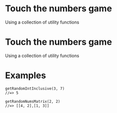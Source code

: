 # Touch the numbers game

Using a collection of utility functions 
# Touch the numbers game 

Using a collection of utility functions
 
# Examples

```
getRandomIntInclusive(3, 7)
//=> 5
```  

```
getRandomNumsMatrix(2, 2)
//=> [[4, 2],[1, 3]]
```  